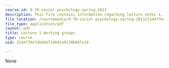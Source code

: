 ```yaml
---
course_id: 9-70-social-psychology-spring-2013
description: This file contains information regarding lecture notes 1.
file_location: /coursemedia/9-70-social-psychology-spring-2013/21d4776e7db64ef1db91e9178b687e10_MIT9_70S13_Wrkg_grp_L1.pdf
file_type: application/pdf
layout: pdf
title: Lecture 1 Working groups
type: course
uid: 21d4776e7db64ef1db91e9178b687e10

---
```

None